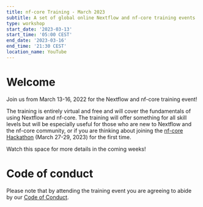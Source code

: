 ```yaml
---
title: nf-core Training - March 2023
subtitle: A set of global online Nextflow and nf-core training events
type: workshop
start_date: '2023-03-13'
start_time: '05:00 CEST'
end_date: '2023-03-16'
end_time: '21:30 CEST'
location_name: YouTube
---
```


# Welcome

Join us from March 13-16, 2022 for the Nextflow and nf-core training event!

The training is entirely virtual and free and will cover the fundamentals of using Nextflow and nf-core. The training will offer something for all skill levels but will be especially useful for those who are new to Nextflow and the nf-core community, or if you are thinking about joining the [nf-core Hackathon](https://nf-co.re/events/2023/hackathon-march-2023) (March 27-29, 2023) for the first time.

Watch this space for more details in the coming weeks!

# Code of conduct

Please note that by attending the training event you are agreeing to abide by our [Code of Conduct](https://nf-co.re/code_of_conduct).
